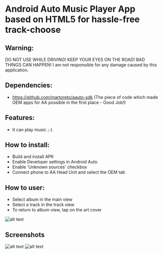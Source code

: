 # Android Auto Music Player App based on HTML5 for hassle-free track-choose

## Warning:

DO NOT USE WHILE DRIVING! KEEP YOUR EYES ON THE ROAD! BAD THINGS CAN HAPPEN!
I am not responsible for any damage caused by this application.

## Dependencies:

- https://github.com/martoreto/aauto-sdk (The piece of code which made OEM apps for AA possible in the first place - Good Job!)

## Features:

- It can play music ;-)

## How to install:

- Build and install APK 
- Enable Developer settings in Android Auto
- Enable 'Unknown sources' checkbox
- Connect phone to AA Head Unit and select the OEM tab

## How to user:

- Select album in the main view
- Select a track in the track view
- To return to album view, tap on the art cover

![alt text](https://raw.githubusercontent.com/nerone-github/LocalSpeedcam/master/images/devsettings.png)

## Screenshots

![alt text](https://raw.githubusercontent.com/nerone-github/UnleashedAudioPlayer/master/images/ua1.png)
![alt text](https://raw.githubusercontent.com/nerone-github/UnleashedAudioPlayer/master/images/ua2.png)